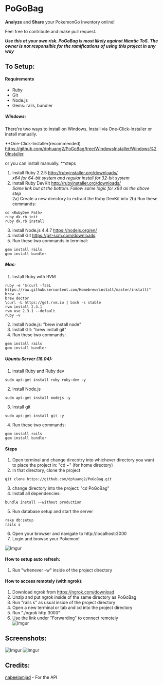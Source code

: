 # PoGoBag

**Analyze** and **Share** your PokemonGo Inventory online!

Feel free to contribute and make pull request.

<i><b>Use this at your own risk. PoGoBag is most likely against Niantic ToS. The owner is not responsible for the ramifications of using this project in any way</b></i>

## To Setup:

#### Requirements

* Ruby
* Git
* Node.js
* Gems: rails, bundler

##### Windows:
There're two ways to install on Windows, Install via One-Click-Installer or install manually.

**One-Click-Installer(recommended)
https://github.com/dphuang2/PoGoBag/tree/WindowsInstaller/Windows%20Installer


or you can install manually.
**steps
1) Install Ruby 2.2.5 http://rubyinstaller.org/downloads/ <br>
<i>x64 for 64-bit system and regular install for 32-bit system</i> <br>
2) Install Ruby DevKit http://rubyinstaller.org/downloads/ <br>
<i>Same link but at the bottom. Follow same logic for x64 as the above step</i> <br>
2a) Create a new directory to extract the Ruby DevKit into <RubyDev Path>
2b) Run these commands:
```
cd <RubyDev Path>
ruby dk.rb init
ruby dk.rb install
```
3) Install Node.js 4.4.7 https://nodejs.org/en/ <br>
4) Install Git https://git-scm.com/downloads <br>
5) Run these two commands in terminal: <br>
```
gem install rails
gem install bundler
```
##### Mac:
1) Install Ruby with RVM <br>
```
ruby -e "$(curl -fsSL https://raw.githubusercontent.com/Homebrew/install/master/install)"
brew -v
brew doctor
\curl -L https://get.rvm.io | bash -s stable
rvm install 2.3.1
rvm use 2.3.1 --default
ruby -v
```
2) Install Node.js: "brew install node" <br>
3) Install Git: "brew install git" <br>
4) Run these two commands: <br>
```
gem install rails
gem install bundler
```

##### Ubuntu Server (16.04):
1) Install Ruby and Ruby dev <br>
```
sudo apt-get install ruby ruby-dev -y
```
2) Install Node.js <br>
```
sudo apt-get install nodejs -y
```
3) Install git <br>
```
sudo apt-get install git -y
```
4) Run these two commands: <br>
```
gem install rails
gem install bundler
```

#### Steps

1) Open terminal and change direcotry into whichever directory you want to place the project in: "cd ~" (for home directory) <br>
2) In that directory, clone the project <br>
```
git clone https://github.com/dphuang2/PoGoBag.git 
```
3) change directory into the project: "cd PoGoBag" <br>
4) Install all dependencies:  <br>
```
bundle install --without production
```
5) Run database setup and start the server <br>
```
rake db:setup
rails s
```

6) Open your browser and navigate to http://localhost:3000 <br>
7) Login and browse your Pokemon!

![Imgur](http://i.imgur.com/Yzz5ouC.png)

#### How to setup auto refresh:

1) Run "whenever -w" inside of the project directory

#### How to access remotely (with ngrok):

1) Download ngrok from https://ngrok.com/download <br>
2) Unzip and put ngrok inside of the same directory as PoGoBag <br>
3) Run "rails s" as usual inside of the project directory <br>
4) Open a new terminal or tab and cd into the project directory <br>
5) Run "./ngrok http 3000" <br>
6) Use the link under "Forwarding" to connect remotely <br>
![Imgur](http://i.imgur.com/7k6Kii3.png)

## Screenshots:

![Imgur](http://i.imgur.com/SdEIGjF.png)
![Imgur](http://i.imgur.com/lPvCpYa.png)

## Credits:

[nabeelamjad](https://github.com/nabeelamjad/poke-api) - For the API
